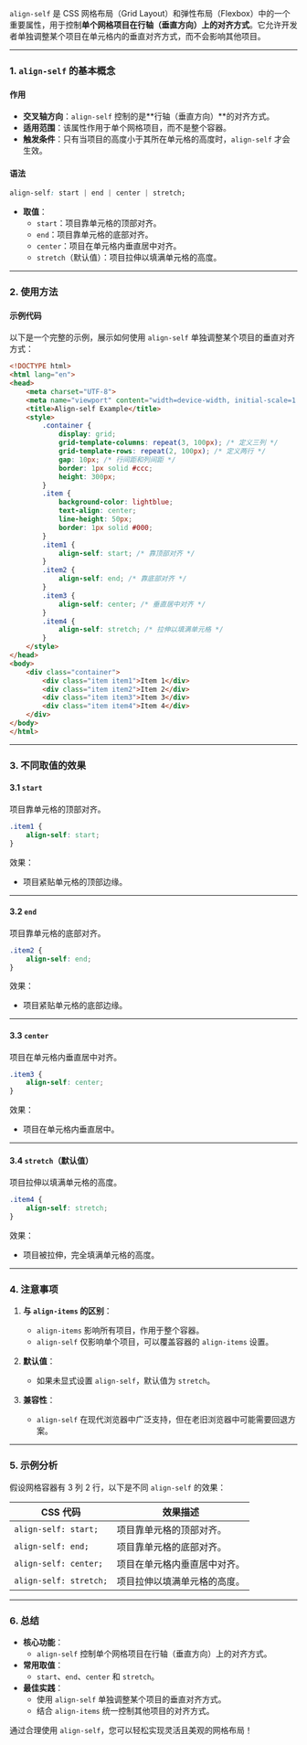 `align-self` 是 CSS 网格布局（Grid Layout）和弹性布局（Flexbox）中的一个重要属性，用于控制**单个网格项目在行轴（垂直方向）上的对齐方式**。它允许开发者单独调整某个项目在单元格内的垂直对齐方式，而不会影响其他项目。

---

### **1. `align-self` 的基本概念**

#### **作用**
- **交叉轴方向**：`align-self` 控制的是**行轴（垂直方向）**的对齐方式。
- **适用范围**：该属性作用于单个网格项目，而不是整个容器。
- **触发条件**：只有当项目的高度小于其所在单元格的高度时，`align-self` 才会生效。

#### **语法**
```css
align-self: start | end | center | stretch;
```

- **取值**：
  - `start`：项目靠单元格的顶部对齐。
  - `end`：项目靠单元格的底部对齐。
  - `center`：项目在单元格内垂直居中对齐。
  - `stretch`（默认值）：项目拉伸以填满单元格的高度。

---

### **2. 使用方法**

#### **示例代码**
以下是一个完整的示例，展示如何使用 `align-self` 单独调整某个项目的垂直对齐方式：

```html
<!DOCTYPE html>
<html lang="en">
<head>
    <meta charset="UTF-8">
    <meta name="viewport" content="width=device-width, initial-scale=1.0">
    <title>Align-self Example</title>
    <style>
        .container {
            display: grid;
            grid-template-columns: repeat(3, 100px); /* 定义三列 */
            grid-template-rows: repeat(2, 100px); /* 定义两行 */
            gap: 10px; /* 行间距和列间距 */
            border: 1px solid #ccc;
            height: 300px;
        }
        .item {
            background-color: lightblue;
            text-align: center;
            line-height: 50px;
            border: 1px solid #000;
        }
        .item1 {
            align-self: start; /* 靠顶部对齐 */
        }
        .item2 {
            align-self: end; /* 靠底部对齐 */
        }
        .item3 {
            align-self: center; /* 垂直居中对齐 */
        }
        .item4 {
            align-self: stretch; /* 拉伸以填满单元格 */
        }
    </style>
</head>
<body>
    <div class="container">
        <div class="item item1">Item 1</div>
        <div class="item item2">Item 2</div>
        <div class="item item3">Item 3</div>
        <div class="item item4">Item 4</div>
    </div>
</body>
</html>
```

---

### **3. 不同取值的效果**

#### **3.1 `start`**
项目靠单元格的顶部对齐。

```css
.item1 {
    align-self: start;
}
```

效果：
- 项目紧贴单元格的顶部边缘。

---

#### **3.2 `end`**
项目靠单元格的底部对齐。

```css
.item2 {
    align-self: end;
}
```

效果：
- 项目紧贴单元格的底部边缘。

---

#### **3.3 `center`**
项目在单元格内垂直居中对齐。

```css
.item3 {
    align-self: center;
}
```

效果：
- 项目在单元格内垂直居中。

---

#### **3.4 `stretch`（默认值）**
项目拉伸以填满单元格的高度。

```css
.item4 {
    align-self: stretch;
}
```

效果：
- 项目被拉伸，完全填满单元格的高度。

---

### **4. 注意事项**

1. **与 `align-items` 的区别**：
   - `align-items` 影响所有项目，作用于整个容器。
   - `align-self` 仅影响单个项目，可以覆盖容器的 `align-items` 设置。

2. **默认值**：
   - 如果未显式设置 `align-self`，默认值为 `stretch`。

3. **兼容性**：
   - `align-self` 在现代浏览器中广泛支持，但在老旧浏览器中可能需要回退方案。

---

### **5. 示例分析**

假设网格容器有 3 列 2 行，以下是不同 `align-self` 的效果：

| **CSS 代码**                | **效果描述**                                                                 |
|-----------------------------|-----------------------------------------------------------------------------|
| `align-self: start;`       | 项目靠单元格的顶部对齐。                                                     |
| `align-self: end;`         | 项目靠单元格的底部对齐。                                                     |
| `align-self: center;`      | 项目在单元格内垂直居中对齐。                                                 |
| `align-self: stretch;`     | 项目拉伸以填满单元格的高度。                                                 |

---

### **6. 总结**

- **核心功能**：
  - `align-self` 控制单个网格项目在行轴（垂直方向）上的对齐方式。
- **常用取值**：
  - `start`、`end`、`center` 和 `stretch`。
- **最佳实践**：
  - 使用 `align-self` 单独调整某个项目的垂直对齐方式。
  - 结合 `align-items` 统一控制其他项目的对齐方式。

通过合理使用 `align-self`，您可以轻松实现灵活且美观的网格布局！
